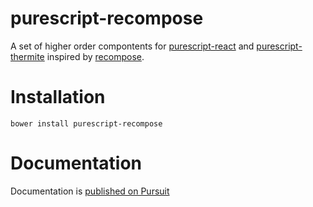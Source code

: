 # purescript-recompose

A set of higher order compontents for
[purescript-react](https://pursuit.purescript.org/packages/purescript-react)
and
[purescript-thermite](https://pursuit.purescript.org/packages/purescript-thermite)
inspired by [recompose](https://github.com/acdlite/recompose).

# Installation

```
bower install purescript-recompose
```

# Documentation

Documentation is [published on Pursuit](https://pursuit.purescript.org/packages/purescript-recompose)
